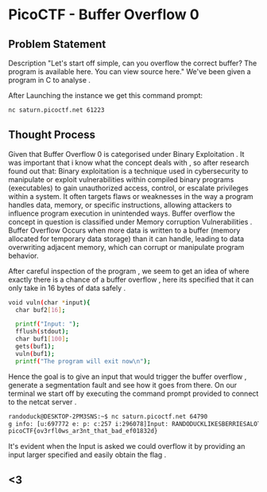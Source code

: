 # PicoCTF - Buffer Overflow 0 
## Problem Statement 
Description
"Let's start off simple, can you overflow the correct buffer? The program is available here. You can view source here." We've been given a program in C to analyse .

After Launching the instance we get this command prompt:
```bash
nc saturn.picoctf.net 61223
```

## Thought Process 

Given that Buffer Overflow 0 is categorised under Binary Exploitation . It was important that i know what  the concept deals with , so after research found out that:
 Binary exploitation is a technique used in cybersecurity to manipulate or exploit vulnerabilities within compiled binary programs (executables) to gain unauthorized access, control, or escalate privileges within a system. It often targets flaws or weaknesses in the way a program handles data, memory, or specific instructions, allowing attackers to influence program execution in unintended ways. Buffer overflow the concept in question is classified under Memory corruption Vulnerabilities . Buffer Overflow Occurs when more data is written to a buffer (memory allocated for temporary data storage) than it can handle, leading to data overwriting adjacent memory, which can corrupt or manipulate program behavior. 

After careful inspection of the program , we seem to get an idea of where exactly there is a chance of a buffer overflow , here its specified that it can only take in 16 bytes of data safely .
```bash
void vuln(char *input){
  char buf2[16];
```
```bash 
  printf("Input: ");
  fflush(stdout);
  char buf1[100];
  gets(buf1); 
  vuln(buf1);
  printf("The program will exit now\n");
```
Hence the goal is to give an input that would trigger the buffer overflow , generate a segmentation fault and see how it goes from there. On our terminal we start off by executing the command prompt provided to connect to the netcat server . 

```bash
randoduck@DESKTOP-2PM3SNS:~$ nc saturn.picoctf.net 64790
g info: [u:697772 e: p: c:257 i:296078]Input: RANDODUCKLIKESBERRIESALOT
picoCTF{ov3rfl0ws_ar3nt_that_bad_ef01832d}
```
It's evident when the Input is asked we could overflow it by providing an input larger specified and easily obtain the flag . 

## <3
